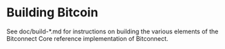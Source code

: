 Building Bitcoin
================

See doc/build-*.md for instructions on building the various
elements of the Bitconnect Core reference implementation of Bitconnect.
